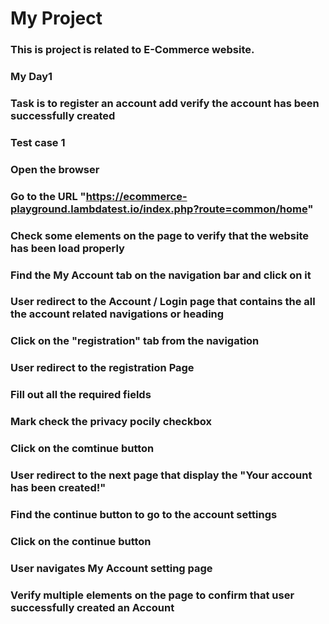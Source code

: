 # My Project
### This is project is related to E-Commerce website. 
### My Day1 
### Task is to register an account add verify the account has been successfully created
### Test case 1
### Open the browser
### Go to the URL  "https://ecommerce-playground.lambdatest.io/index.php?route=common/home"
### Check some elements on the page to verify that the website has been load properly
### Find the My Account tab on the navigation bar and click on it
### User redirect to the Account / Login  page that contains the all the account related navigations or heading
### Click on the "registration" tab from the navigation
### User redirect to the registration Page 
### Fill out all the required fields 
### Mark check the privacy pocily checkbox
### Click on the comtinue button
### User redirect to the next page that display the "Your account has been created!"
### Find the continue button to go to the account settings
### Click on the continue button
### User navigates My Account setting page 
### Verify multiple elements on the page to confirm that user successfully created an Account